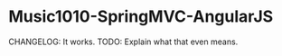 Music1010-SpringMVC-AngularJS
=============================
CHANGELOG: It works.
TODO: Explain what that even means.
